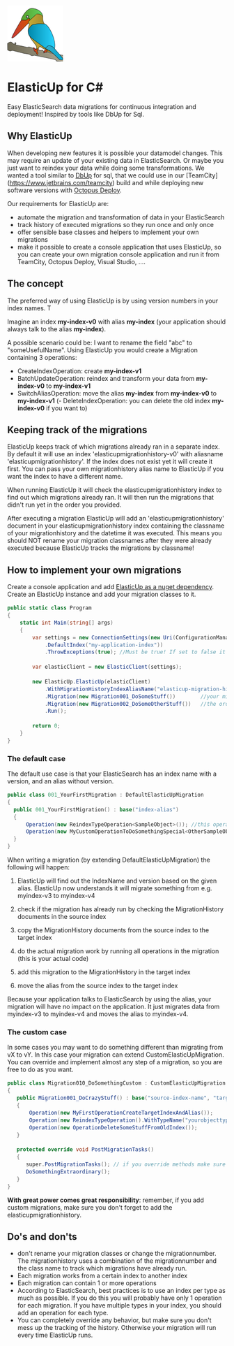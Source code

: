 ![ElasticUp Logo](/ElasticUp/ElasticUp/Resources/elasticup-icon2.png) 
# ElasticUp for C&#35;
Easy ElasticSearch data migrations for continuous integration and deployment! Inspired by tools like DbUp for Sql.

## Why ElasticUp
When developing new features it is possible your datamodel changes. This may require an update of your existing data in ElasticSearch. Or maybe you just want to reindex your data while doing some transformations. We wanted a tool similar to [DbUp](https://dbup.github.io/) for sql, that we could use in our [TeamCity] (https://www.jetbrains.com/teamcity) build and while deploying new software versions with [Octopus Deploy](http://github.com). 

Our requirements for ElasticUp are:
- automate the migration and transformation of data in your ElasticSearch
- track history of executed migrations so they run once and only once
- offer sensible base classes and helpers to implement your own migrations
- make it possible to create a console application that uses ElasticUp, so you can create your own migration console application and run it from TeamCity, Octopus Deploy, Visual Studio, ....


## The concept

The preferred way of using ElasticUp is by using version numbers in your index names. T

Imagine an index **my-index-v0** with alias **my-index** (your application should always talk to the alias **my-index**).

A possible scenario could be: I want to rename the field "abc" to "someUsefulName". Using ElasticUp you would create a Migration containing 3 operations:
- CreateIndexOperation: create **my-index-v1**
- BatchUpdateOperation: reindex and transform your data from **my-index-v0** to **my-index-v1** 
- SwitchAliasOperation: move the alias **my-index** from **my-index-v0** to **my-index-v1**
(- DeleteIndexOperation: you can delete the old index **my-index-v0** if you want to)


## Keeping track of the migrations

ElasticUp keeps track of which migrations already ran in a separate index. By default it will use an index 'elasticupmigrationhistory-v0' with aliasname 'elasticupmigrationhistory'. If the index does not exist yet it will create it first. You can pass your own migrationhistory alias name to ElasticUp if you want the index to have a different name.

When running ElasticUp it will check the elasticupmigrationhistory index to find out which migrations already ran. It will then run the migrations that didn't run yet in the order you provided. 

After executing a migration ElasticUp will add an 'elasticupmigrationhistory' document in your elasticupmigrationhistory index containing the classname of your migrationhistory and the datetime it was executed. This means you should NOT rename your migration classnames after they were already executed because ElasticUp tracks the migrations by classname!


## How to implement your own migrations

Create a console application and add [ElasticUp as a nuget dependency](https://www.nuget.org/packages/ElasticUp.ElasticUp.ElasticUp/).
Create an ElasticUp instance and add your migration classes to it.

```cs
public static class Program
{
	static int Main(string[] args)
	{
		var settings = new ConnectionSettings(new Uri(ConfigurationManager.AppSettings["elasticsearch_url"]))
			.DefaultIndex("my-application-index"))
			.ThrowExceptions(true); //Must be true! If set to false it's too easy to swallow exceptions!
			
		var elasticClient = new ElasticClient(settings);
		
		new ElasticUp.ElasticUp(elasticClient)
			.WithMigrationHistoryIndexAliasName("elasticup-migration-history")) //defaults to elasticupmigrationhistory unless specified
			.Migration(new Migration001_DoSomeStuff())        //your migrations here
			.Migration(new Migration002_DoSomeOtherStuff())   //the order of the classes is your responsibility. Name them wisely!
			.Run();		

		return 0;
	}
}
```

### The default case
The default use case is that your ElasticSearch has an index name with a version, and an alias without version.

```cs
public class 001_YourFirstMigration : DefaultElasticUpMigration 
{
  public 001_YourFirstMigration() : base("index-alias")
  {
      Operation(new ReindexTypeOperation<SampleObject>()); //this operation is offered by ElasticUp to just copy the documents from/to
      Operation(new MyCustomOperationToDoSomethingSpecial<OtherSampleObject>()); //implement your own operation to do anything you want
  }
} 
```

When writing a migration (by extending DefaultElasticUpMigration) the following will happen:

1. ElasticUp will find out the IndexName and version based on the given alias. ElasticUp now understands it will migrate something from e.g. myindex-v3 to myindex-v4

2. check if the migration has already run by checking the MigrationHistory documents in the source index

3. copy the MigrationHistory documents from the source index to the target index

4. do the actual migration work by running all operations in the migration (this is your actual code)

5. add this migration to the MigrationHistory in the target index

6. move the alias from the source index to the target index

Because your application talks to ElasticSearch by using the alias, your migration will have no impact on the application. It just migrates data from myindex-v3 to myindex-v4 and moves the alias to myindex-v4.


### The custom case
In some cases you may want to do something different than migrating from vX to vY. In this case your migration can extend CustomElasticUpMigration. You can override and implement almost any step of a migration, so you are free to do as you want.


```cs
public class Migration010_DoSomethingCustom : CustomElasticUpMigration
{
   public Migration001_DoCrazyStuff() : base("source-index-name", "target-index-name")
   {
       Operation(new MyFirstOperationCreateTargetIndexAndAlias());
       Operation(new ReindexTypeOperation().WithTypeName("yourobjecttype"));
       Operation(new OperationDeleteSomeStuffFromOldIndex());
   }
   
   protected override void PostMigrationTasks()
   {
      super.PostMigrationTasks(); // if you override methods make sure you call super if needed (history is tracked in super)
      DoSomethingExtraordinary();
   }
}
```

**With great power comes great responsibility**: remember, if you add custom migrations, make sure you don't forget to add the elasticupmigrationhistory.


## Do's and don'ts

- don't rename your migration classes or change the migrationnumber. The migrationhistory uses a combination of the migrationnumber and the class name to track which migrations have already run.
- Each migration works from a certain index to another index
- Each migration can contain 1 or more operations
- According to ElasticSearch, best practices is to use an index per type as much as possible. If you do this you will probably have only 1 operation for each migration. If you have multiple types in your index, you should add an operation for each type.
- You can completely override any behavior, but make sure you don't mess up the tracking of the history. Otherwise your migration will run every time ElasticUp runs.
